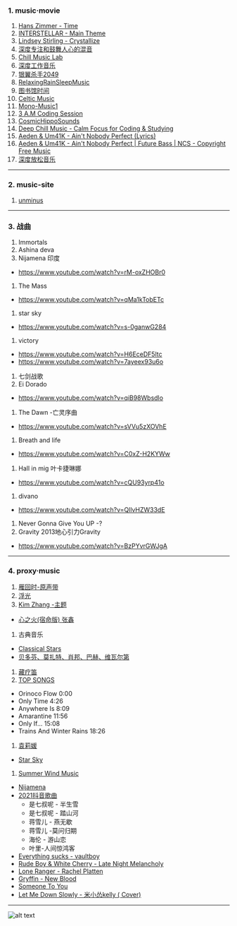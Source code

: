 ### 1. music·movie
1. [Hans Zimmer - Time](https://www.youtube.com/watch?v=c56t7upa8Bk)
1. [INTERSTELLAR - Main Theme](https://www.youtube.com/watch?v=LFNjzUCgZPc)
1. [Lindsey Stirling - Crystallize](https://www.youtube.com/watch?v=C8md6yJkUY4)
1. [深度专注和鼓舞人心的混音](https://www.youtube.com/watch?v=-sZqtdT-GVw)
1. [Chill Music Lab](https://www.youtube.com/@MusicLabChill)
1. [深度工作音乐](https://www.youtube.com/watch?v=TpBnbLT3Ki0)
1. [银翼杀手2049](https://www.youtube.com/watch?v=d2JZ4AG-u3w)
1. [RelaxingRainSleepMusic](https://www.youtube.com/@RelaxingRainSleepMusic)
1. [图书馆时间](https://www.youtube.com/watch?v=jp4xdxcc7WU)
1. [Celtic Music](https://www.youtube.com/watch?v=F6sIGqNR_hk)
1. [Mono-Music1](https://www.youtube.com/@Mono-Music1)
1. [3 A.M Coding Session](https://www.youtube.com/watch?v=Yd7vDterctQ)
1. [CosmicHippoSounds](https://www.youtube.com/@CosmicHippoSounds)
1. [Deep Chill Music - Calm Focus for Coding & Studying](https://www.youtube.com/watch?v=tmgM00yas78)
1. [Aeden & Um41K - Ain't Nobody Perfect (Lyrics)](https://www.youtube.com/watch?v=20sa-fYWSx4)
1. [Aeden & Um41K - Ain't Nobody Perfect | Future Bass | NCS - Copyright Free Music](https://www.youtube.com/watch?v=qcayt_B8868)
1. [深度放松音乐](https://www.youtube.com/watch?v=0rca7_VJ_ds)
---
### 2. music-site
1. [unminus](https://www.unminus.com/)
---
### 3. 战曲
1. Immortals
1. Ashina deva
1. Nijamena 印度
  - https://www.youtube.com/watch?v=rM-oxZHOBr0
1. The Mass
  - https://www.youtube.com/watch?v=qMa1kTobETc
1. star sky
  - https://www.youtube.com/watch?v=s-0ganwG284
1. victory
  - https://www.youtube.com/watch?v=H6EceDF5ltc
  - https://www.youtube.com/watch?v=7ayeex93u6o
1. 七剑战歌
1. Ei Dorado
  - https://www.youtube.com/watch?v=qiB98Wbsdlo
1. The Dawn -亡灵序曲
  - https://www.youtube.com/watch?v=sVVu5zXOVhE
1. Breath and life
  - https://www.youtube.com/watch?v=C0xZ-H2KYWw
1. Hall in mig 叶卡捷琳娜
  - https://www.youtube.com/watch?v=cQU93yrp41o
1. divano
  - https://www.youtube.com/watch?v=QllvHZW33dE
1. Never Gonna Give You UP -?
1. Gravity 2013地心引力Gravity
  - https://www.youtube.com/watch?v=BzPYvrGWJgA
---
### 4. proxy·music
1. [雁回时-原声带](https://www.youtube.com/watch?v=JGUKxkR5cRQ)
1. [浮光](https://www.youtube.com/watch?v=cYNXh9AkvMg)
1. [Kim Zhang -主题](https://www.youtube.com/channel/UCLKWPLjHRL5UD8-Gngm46ew)
  - [心之火(宿命版) 张鑫](https://www.youtube.com/watch?v=98upJDuxNZI)
1. 古典音乐
  - [Classical Stars](https://www.youtube.com/@classicalstars88)
  - [贝多芬、莫扎特、肖邦、巴赫、维瓦尔第](https://www.youtube.com/watch?v=IYd1-cPwQCk)
1. [藏疗笛](https://www.youtube.com/watch?v=ys_fN3uy7bQ)
1. [TOP SONGS](https://www.youtube.com/watch?v=z7x52wa8uFc)
  - Orinoco Flow 0:00
  - Only Time 4:26
  - Anywhere Is 8:09
  - Amarantine 11:56
  - Only If... 15:08
  - Trains And Winter Rains 18:26
1. [袁莉媛](https://www.youtube.com/@%E8%A2%81%E8%8E%89%E5%AA%9B)
  - [Star Sky](https://www.youtube.com/watch?v=s-0ganwG284)
1. [Summer Wind Music](https://www.youtube.com/@summerwindmusic2314/playlists)
  - [Nijamena](https://www.youtube.com/watch?v=rM-oxZHOBr0)
  - [2021抖音歌曲](https://www.youtube.com/watch?v=pTM8a7kQIAY)
    * 是七叔呢 - 半生雪
    * 是七叔呢 - 踏山河
    * 蒋雪儿 - 燕无歇
    * 蒋雪儿 -莫问归期
    * 海伦 - 游山恋
    *  叶里-人间惊鸿客
  - [Everything sucks - vaultboy](https://www.youtube.com/watch?v=wwx3MpZvT_I&list=PL7MBpdD11UonZ5k2rYHYah4LsOt-dkfbY)
  - [Rude Boy & White Cherry - Late Night Melancholy](https://www.youtube.com/watch?v=06sPQzvTJbY&list=PL7MBpdD11UonZ5k2rYHYah4LsOt-dkfbY&index=2)
  - [Lone Ranger - Rachel Platten](https://www.youtube.com/watch?v=_MuT60BXyX0&list=PL7MBpdD11UonZ5k2rYHYah4LsOt-dkfbY&index=4)
  - [Gryffin - New Blood](https://www.youtube.com/watch?v=x0KgyCrkSUM&list=PL7MBpdD11UonZ5k2rYHYah4LsOt-dkfbY&index=5)
  - [Someone To You](https://www.youtube.com/watch?v=rLwWFj9yzsQ&list=PL7MBpdD11UonZ5k2rYHYah4LsOt-dkfbY&index=6)
  - [Let Me Down Slowly - 米小怂kelly ( Cover)](https://www.youtube.com/watch?v=EQYMk8a4Ceo&list=PL7MBpdD11UonZ5k2rYHYah4LsOt-dkfbY&index=8)
---
![alt text](https://upload-bbs.miyoushe.com/upload/2022/11/01/266607709/8a4e0f1bd9c9d18fbf59a25067d88c17_6123688207744398733.jpg?x-oss-process=image//resize,s_600/quality,q_80/auto-orient,0/interlace,1/format,jpg)